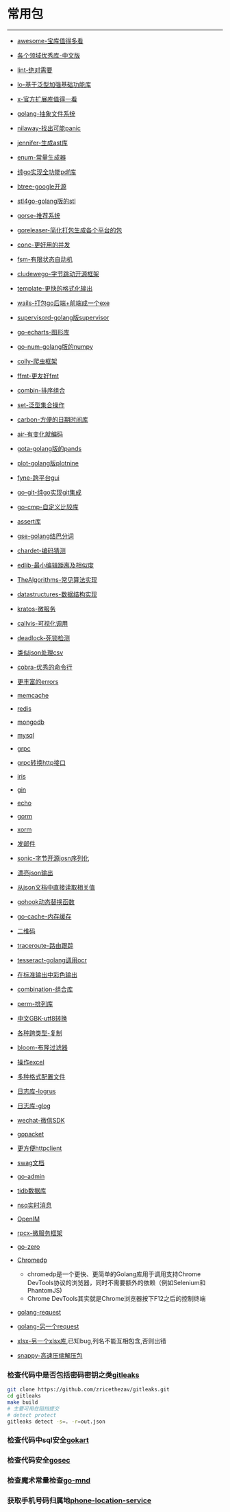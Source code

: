 # 常用包
<!-- toc --> 

***

* [awesome-宝库值得多看](https://github.com/avelino/awesome-go)
* [各个领域优秀库-中文版](https://github.com/jobbole/awesome-go-cn)
* [lint-绝对需要](github.com/golangci/golangci-lint)
* [lo-基于泛型加强基础功能库](https://github.com/samber/lo)
* [x-官方扩展库值得一看](https://pkg.go.dev/golang.org/x)
* [golang-抽象文件系统](https://github.com/spf13/afero)
* [nilaway-找出可能panic](https://github.com/uber-go/nilaway)
* [jennifer-生成ast库](https://github.com/dave/jennifer)
* [enum-常量生成器](https://github.com/abice/go-enum)
* [纯go实现全功能pdf库](https://github.com/pdfcpu/pdfcpu)
* [btree-google开源](https://github.com/google/btree)
* [stl4go-golang版的stl](https://github.com/chen3feng/stl4go)
* [gorse-推荐系统](https://github.com/gorse-io/gorse)
* [goreleaser-简化打包生成各个平台的包](https://goreleaser.com/)
* [conc-更好用的并发](https://github.com/sourcegraph/conc)
* [fsm-有限状态自动机](https://github.com/looplab/fsm)
* [cludewego-字节跳动开源框架](https://github.com/cloudwego)
* [template-更快的格式化输出](https://github.com/valyala/quicktemplate)
* [wails-打包go后端+前端成一个exe](https://wails.app/)
* [supervisord-golang版supervisor](https://github.com/ochinchina/supervisord)
* [go-echarts-图形库](http://github.com/go-echarts/go-echarts/)
* [go-num-golang版的numpy](https://github.com/gonum/gonum)
* [colly-爬虫框架](https://github.com/gocolly/colly)
* [ffmt-更友好fmt](https://github.com/go-ffmt/ffmt/)
* [combin-排序组合](https://gonum.org/v1/gonum/stat/combin)
* [set-泛型集合操作](https://github.com/deckarep/golang-set)
* [carbon-方便的日期时间库](github.com/dromara/carbon/v2)
* [air-有变化就编码](https://github.com/cosmtrek/air)
* [gota-golang版的pands](https://github.com/go-gota/gota)
* [plot-golang版plotnine](https://github.com/gonum/plot)
* [fyne-跨平台gui](https://github.com/fyne-io/fyne)
* [go-git-纯go实现git集成](https://github.com/go-git/go-git)
* [go-cmp-自定义比较库](github.com/google/go-cmp)
* [assert库](https://github.com/stretchr/testify/assert)
* [gse-golang结巴分词](github.com/go-ego/gse)
* [chardet-编码猜测](https://github.com/saintfish/chardet)
* [edlib-最小编辑距离及相似度](https://github.com/hbollon/go-edlib)
* [TheAlgorithms-常见算法实现](https://github.com/TheAlgorithms/Go)
* [datastructures-数据结构实现](https://github.com/Workiva/go-datastructures)
* [kratos-微服务](https://go-kratos.dev)
* [callvis-可视化调用](https://github.com/ofabry/go-callvis)
* [deadlock-死锁检测](https://github.com/sasha-s/go-deadlock)
* [类似json处理csv](https://github.com/gocarina/gocsv)
* [cobra-优秀的命令行](https://github.com/spf13/cobra)
* [更丰富的errors](https://github.com/pkg/errors)
* [memcache](https://github.com/bradfitz/gomemcache/memcache)
* [redis](https://github.com/gomodule/redigo/redis)
* [mongodb](https://github.com/mongodb/mongo-go-driver)
* [mysql](github.com/go-sql-driver/mysql)
* [grpc](https://github.com/grpc/grpc-go/)
* [grpc转换http接口](https://grpc-ecosystem.github.io/grpc-gateway/)
* [iris](https://www.iris-go.com/)
* [gin](https://gin-gonic.com/)
* [echo](https://github.com/labstack/echo/)
* [gorm](https://github.com/go-gorm)
* [xorm](https://gitea.com/xorm/xorm)
* [发邮件](https://github.com/go-gomail/gomail)
* [sonic-字节开源josn序列化](https://github.com/bytedance/sonic)
* [漂亮json输出](https://github.com/hokaccha/go-prettyjson)
* [从json文档中直接读取相关值](https://github.com/tidwall/gjson)
* [gohook动态替换函数](https://github.com/brahma-adshonor/gohook)
* [go-cache-内存缓存](https://github.com/patrickmn/go-cache)
* [二维码](https://github.com/skip2/go-qrcode)
* [traceroute-路由跟踪](https://github.com/aeden/traceroute)
* [tesseract-golang调用ocr](https://github.com/otiai10/gosseract)
* [在标准输出中彩色输出](https://github.com/fatih/color)
* [combination-组合库](github.com/mxschmitt/golang-combinations)
* [perm-排列库](github.com/deltam/perm)
* [中文GBK-utf8转换](https://golang.org/x/text/encoding/simplifiedchinese)
* [各种跨类型-复制](https://github.com/jinzhu/copier)
* [bloom-布隆过滤器](https://github.com/bits-and-blooms/bloom)
* [操作excel](https://github.com/qax-os/excelize)
* [多种格式配置文件](https://github.com/spf13/viper)
* [日志库-logrus](https://github.com/sirupsen/logrus)
* [日志库-glog](https://github.com/golang/glog)
* [wechat-微信SDK](https://github.com/silenceper/wechat)
* [gopacket](https://github.com/google/gopacket)
* [更方便httpclient](https://github.com/go-resty/resty)
* [swag文档](https://github.com/swaggo/swag)
* [go-admin](https://github.com/GoAdminGroup/go-admin)
* [tidb数据库](https://github.com/pingcap/tidb)
* [nsq实时消息](https://github.com/nsqio/nsq)
* [OpenIM](https://github.com/OpenIMSDK/Open-IM-Server)
* [rpcx-微服务框架](https://github.com/smallnest/rpcx)
* [go-zero](https://go-zero.dev)
* [Chromedp](http://github.com/chromedp/chromedp)
  * chromedp是一个更快、更简单的Golang库用于调用支持Chrome DevTools协议的浏览器，同时不需要额外的依赖（例如Selenium和PhantomJS)
  * Chrome DevTools其实就是Chrome浏览器按下F12之后的控制终端

* [golang-request](https://github.com/carlmjohnson/requests)
* [golang-另一个request](https://github.com/monaco-io/request)
* [xlsx-另一个xlsx库](github.com/bingoohuang/xlsx),已知bug,列名不能互相包含,否则出错
* [snappy-高速压缩解压包](https://github.com/golang/snappy/)

### 检查代码中是否包括密码密钥之类[gitleaks](https://github.com/zricethezav/gitleaks)

```bash
git clone https://github.com/zricethezav/gitleaks.git
cd gitleaks
make build
# 主要可用在阻挡提交
# detect protect
gitleaks detect -s=. -r=out.json
```

### 检查代码中sql安全[gokart](https://github.com/praetorian-inc/gokart)

### 检查代码安全[gosec](https://github.com/securego/gosec)

### 检查魔术常量检查[go-mnd](https://github.com/tommy-muehle/go-mnd)

### 获取手机号码归属地[phone-location-service](https://github.com/wwek/phone-location-service)
